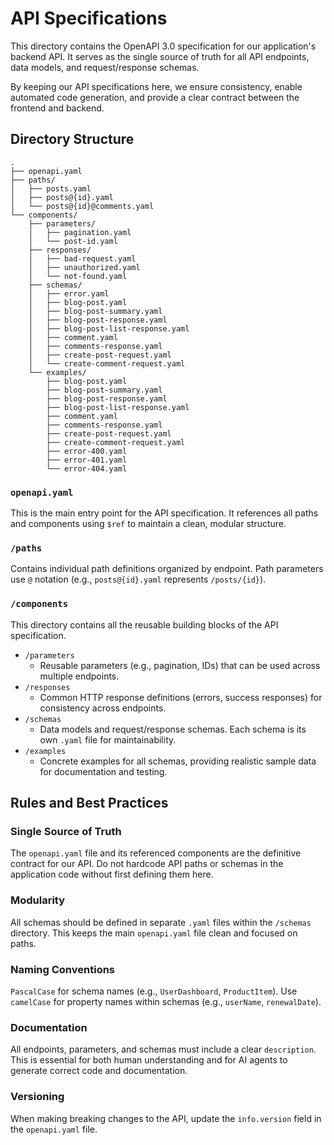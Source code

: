 # API Specifications

This directory contains the OpenAPI 3.0 specification for our application's backend API. It serves as the single source of truth for all API endpoints, data models, and request/response schemas.

By keeping our API specifications here, we ensure consistency, enable automated code generation, and provide a clear contract between the frontend and backend.


## Directory Structure

```
.
├── openapi.yaml
├── paths/
│   ├── posts.yaml
│   ├── posts@{id}.yaml
│   └── posts@{id}@comments.yaml
└── components/
    ├── parameters/
    │   ├── pagination.yaml
    │   └── post-id.yaml
    ├── responses/
    │   ├── bad-request.yaml
    │   ├── unauthorized.yaml
    │   └── not-found.yaml
    ├── schemas/
    │   ├── error.yaml
    │   ├── blog-post.yaml
    │   ├── blog-post-summary.yaml
    │   ├── blog-post-response.yaml
    │   ├── blog-post-list-response.yaml
    │   ├── comment.yaml
    │   ├── comments-response.yaml
    │   ├── create-post-request.yaml
    │   └── create-comment-request.yaml
    └── examples/
        ├── blog-post.yaml
        ├── blog-post-summary.yaml
        ├── blog-post-response.yaml
        ├── blog-post-list-response.yaml
        ├── comment.yaml
        ├── comments-response.yaml
        ├── create-post-request.yaml
        ├── create-comment-request.yaml
        ├── error-400.yaml
        ├── error-401.yaml
        └── error-404.yaml
```

### `openapi.yaml`
This is the main entry point for the API specification. It references all paths and components using `$ref` to maintain a clean, modular structure.

### `/paths`
Contains individual path definitions organized by endpoint. Path parameters use `@` notation (e.g., `posts@{id}.yaml` represents `/posts/{id}`).

### `/components`
This directory contains all the reusable building blocks of the API specification.

- `/parameters`
  - Reusable parameters (e.g., pagination, IDs) that can be used across multiple endpoints.
- `/responses` 
  - Common HTTP response definitions (errors, success responses) for consistency across endpoints.
- `/schemas`
  - Data models and request/response schemas. Each schema is its own `.yaml` file for maintainability.
- `/examples`
  - Concrete examples for all schemas, providing realistic sample data for documentation and testing.

## Rules and Best Practices

### Single Source of Truth
The `openapi.yaml` file and its referenced components are the definitive contract for our API. Do not hardcode API paths or schemas in the application code without first defining them here.

### Modularity
All schemas should be defined in separate `.yaml` files within the `/schemas` directory. This keeps the main `openapi.yaml` file clean and focused on paths.

### Naming Conventions
 `PascalCase` for schema names (e.g., `UserDashboard`, `ProductItem`). Use `camelCase` for property names within schemas (e.g., `userName`, `renewalDate`).

### Documentation
All endpoints, parameters, and schemas must include a clear `description`. This is essential for both human understanding and for AI agents to generate correct code and documentation.

### Versioning
When making breaking changes to the API, update the `info.version` field in the `openapi.yaml` file.